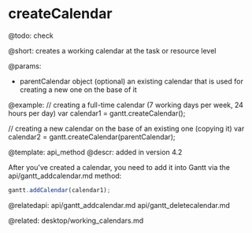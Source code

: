 createCalendar
=============


@todo:
	check 

@short:
	creates a working calendar at the task or resource level

@params:

* parentCalendar			object			(optional) an existing calendar that is used for creating a new one on the base of it		



@example:
// creating a full-time calendar (7 working days per week, 24 hours per day)
var calendar1 = gantt.createCalendar();

// creating a new calendar on the base of an existing one (copying it)
var calendar2 = gantt.createCalendar(parentCalendar);



@template:	api_method
@descr:
added in version 4.2

After you've created a calendar, you need to add it into Gantt via the api/gantt_addcalendar.md method:

~~~js
gantt.addCalendar(calendar1);
~~~


@relatedapi:
api/gantt_addcalendar.md
api/gantt_deletecalendar.md

@related:
desktop/working_calendars.md